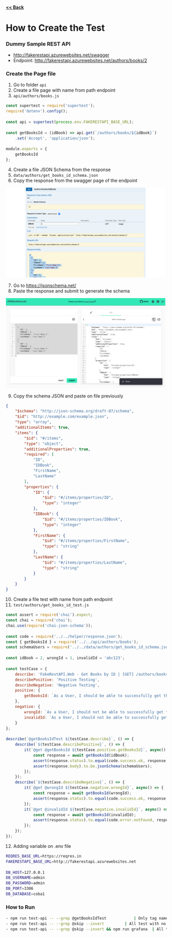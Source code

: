 #### [<< Back](../docs)

# How to Create the Test

### Dummy Sample REST API
- http://fakerestapi.azurewebsites.net/swagger
- Endpoint: http://fakerestapi.azurewebsites.net/authors/books/2

### Create the Page file
1. Go to folder `api`
2. Create a file page with name from path endpoint
3. `api/authors/books.js`

```javascript
const supertest = require('supertest');
require('dotenv').config();

const api = supertest(process.env.FAKERESTAPI_BASE_URL);

const getBooksId = (idBook) => api.get(`/authors/books/${idBook}`)
	.set('Accept', 'application/json');

module.exports = {
	getBooksId
};
```

4. Create a file JSON Schema from the response
5. `data/authors/get_books_id_schema.json`
6. Copy the response from the swagger page of the endpoint

<img src="img/swagger_dummy.png" width="500"/>

7. Go to https://jsonschema.net/
8. Paste the response and submit to generate the schema

<img src="img/jsonschema.png" width="500"/>

9. Copy the schema JSON and paste on file previously

```json
{
    "$schema": "http://json-schema.org/draft-07/schema",
    "$id": "http://example.com/example.json",
    "type": "array",
    "additionalItems": true,
    "items": {
        "$id": "#/items",
        "type": "object",
        "additionalProperties": true,
        "required": [
            "ID",
            "IDBook",
            "FirstName",
            "LastName"
        ],
        "properties": {
            "ID": {
                "$id": "#/items/properties/ID",
                "type": "integer"
            },
            "IDBook": {
                "$id": "#/items/properties/IDBook",
                "type": "integer"
            },
            "FirstName": {
                "$id": "#/items/properties/FirstName",
                "type": "string"
            },
            "LastName": {
                "$id": "#/items/properties/LastName",
                "type": "string"
            }
        }
    }
}
```

10. Create a file test with name from path endpoint
11. `test/authors/get_books_id_test.js`

```javascript
const assert = require('chai').expect;
const chai = require('chai');
chai.use(require('chai-json-schema'));

const code = require('../../helper/response.json');
const { getBooksId } = require('../../api/authors/books');
const schemaUsers = require('../../data/authors/get_books_id_schema.json');

const idBook = 2, wrongId = 1, invalidId = 'abc123';

const testCase = {
	describe: 'FakeRestAPI.Web - Get Books by ID | [GET] /authors/books/{idBook}',
	describePositive: 'Positive Testing',
	describeNegative: 'Negative Testing',
	positive: {
		getBooksId: `As a User, I should be able to successfully get the books using valid id ${idBook}`
	},
	negative: {
		wrongId: `As a User, I should not be able to successfully get the books using wrong id ${wrongId}`,
		invalidId: `As a User, I should not be able to successfully get the books using invalid id ${invalidId}`
	}
};

describe(`@getBooksIdTest ${testCase.describe}`, () => {
	describe(`${testCase.describePositive}`, () => {
		it(`@get @getBooksId ${testCase.positive.getBooksId}`, async() => {
			const response = await getBooksId(idBook);
			assert(response.status).to.equal(code.success.ok, response.body.message);
			assert(response.body).to.be.jsonSchema(schemaUsers);
		});
	});
	describe(`${testCase.describeNegative}`, () => {
		it(`@get @wrongId ${testCase.negative.wrongId}`, async() => {
			const response = await getBooksId(wrongId);
			assert(response.status).to.equal(code.success.ok, response.body.message);
		});
		it(`@get @invalidId ${testCase.negative.invalidId}`, async() => {
			const response = await getBooksId(invalidId);
			assert(response.status).to.equal(code.error.notFound, response.body.message);
		});
	}); 
}); 

```

12. Adding variable on .env file

```sh
REQRES_BASE_URL=https://reqres.in
FAKERESTAPI_BASE_URL=http://fakerestapi.azurewebsites.net

DB_HOST=127.0.0.1
DB_USERNAME=admin
DB_PASSWORD=admin
DB_PORT=3306
DB_DATABASE=coba1
```

### How to Run

```sh
- npm run test-api -- --grep @getBooksIdTest			| Only tag name @getBooksIdTest
- npm run test-api -- --grep @skip --invert			| All test with no have tag name @skip
- npm run test-api -- --grep @skip --invert && npm run grafana	| All test with integration Grafana (insert report file to the database)
```
